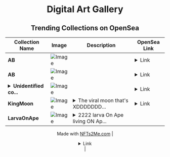 <div align="center">

# Digital Art Gallery

## Trending Collections on OpenSea

| Collection Name                       | Image                                                                                     | Description                       | OpenSea Link                                                                                          |
|---------------------------------------|-------------------------------------------------------------------------------------------|-----------------------------------|--------------------------------------------------------------------------------------------------------|
| **AB** | ![Image](https://i.seadn.io/s/raw/files/2e51f0ced806697ab50f64bcf41b01fe.jpg?w=500&auto=format?w=200&auto=format) |  | <details><summary>Link</summary>[AB](https://opensea.io/collection/ab-2808)</details> |
| **AB** | ![Image](https://i.seadn.io/s/raw/files/2e51f0ced806697ab50f64bcf41b01fe.jpg?w=500&auto=format?w=200&auto=format) |  | <details><summary>Link</summary>[AB](https://opensea.io/collection/ab-2807)</details> |
| **<details><summary>Unidentified co...</summary>Unidentified contract 1d43a6f4-066e-44c5-8156-dd4da4fa27c9</details>** | ![Image](https://i.seadn.io/s/raw/files/d8763a9b0f49105b82705600a37d716f.gif?w=500&auto=format?w=200&auto=format) |  | <details><summary>Link</summary>[Unidentified contract 1d43a6f4-066e-44c5-8156-dd4da4fa27c9](https://opensea.io/collection/unidentified-contract-1d43a6f4-066e-44c5-8156-dd4d)</details> |
| **KingMoon** | ![Image](https://i.seadn.io/s/raw/files/af28880b8aca5a16be7f9948fd2bb3fe.jpg?w=500&auto=format?w=200&auto=format) | <details><summary>The viral moon that's XDDDDDDD...</summary>The viral moon that's XDDDDDDDDDDDDD web3</details> | <details><summary>Link</summary>[KingMoon](https://opensea.io/collection/kingmoon-10)</details> |
| **LarvaOnApe** | ![Image](https://i.seadn.io/s/raw/files/0fbeeabf76bee84e1a10bda1ed21ef70.png?w=500&auto=format?w=200&auto=format) | <details><summary>2222 larva On Ape living ON Ap...</summary>2222 larva On Ape living ON ApeChain

Made with [NFTs2Me.com](https://nfts2me.com/)</details> | <details><summary>Link</summary>[LarvaOnApe](https://opensea.io/collection/larvaonape)</details> |

</div>